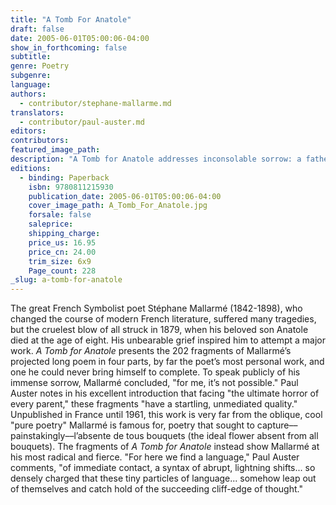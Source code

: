 ```yaml
---
title: "A Tomb For Anatole"
draft: false
date: 2005-06-01T05:00:06-04:00
show_in_forthcoming: false
subtitle:
genre: Poetry
subgenre:
language:
authors:
  - contributor/stephane-mallarme.md
translators:
  - contributor/paul-auster.md
editors:
contributors:
featured_image_path:
description: "A Tomb for Anatole addresses inconsolable sorrow: a father's pain over the death of his child, _a vision / endlessly purified / by my tears._ "
editions:
  - binding: Paperback
    isbn: 9780811215930
    publication_date: 2005-06-01T05:00:06-04:00
    cover_image_path: A_Tomb_For_Anatole.jpg
    forsale: false
    saleprice:
    shipping_charge:
    price_us: 16.95
    price_cn: 24.00
    trim_size: 6x9
    Page_count: 228
_slug: a-tomb-for-anatole
---
```


The great French Symbolist poet Stéphane Mallarmé (1842-1898), who changed the course of modern French literature, suffered many tragedies, but the cruelest blow of all struck in 1879, when his beloved son Anatole died at the age of eight. His unbearable grief inspired him to attempt a major work. _A Tomb for Anatole_ presents the 202 fragments of Mallarmé’s projected long poem in four parts, by far the poet’s most personal work, and one he could never bring himself to complete. To speak publicly of his immense sorrow, Mallarmé concluded, "for me, it’s not possible." Paul Auster notes in his excellent introduction that facing "the ultimate horror of every parent," these fragments "have a startling, unmediated quality." Unpublished in France until 1961, this work is very far from the oblique, cool "pure poetry" Mallarmé is famous for, poetry that sought to capture––painstakingly––l’absente de tous bouquets (the ideal flower absent from all bouquets). The fragments of _A Tomb for Anatole_ instead show Mallarmé at his most radical and fierce. "For here we find a language," Paul Auster comments, "of immediate contact, a syntax of abrupt, lightning shifts... so densely charged that these tiny particles of language... somehow leap out of themselves and catch hold of the succeeding cliff-edge of thought."

